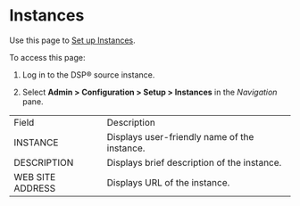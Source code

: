 # Instances

<div class="use">

Use this page to [Set up Instances](../Use_Cases/Set_up_Instances.htm).

</div>

To access this page:

1.  Log in to the DSP® source instance.

2.  Select **Admin \> Configuration \> Setup \> Instances** in
    the *Navigation* pane.

|                  |                                              |
| ---------------- | -------------------------------------------- |
| Field            | Description                                  |
| INSTANCE         | Displays user-friendly name of the instance. |
| DESCRIPTION      | Displays brief description of the instance.  |
| WEB SITE ADDRESS | Displays URL of the instance.                |
